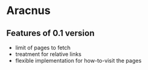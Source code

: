 # Aracnus

## Features of 0.1 version
- limit of pages to fetch
- treatment for relative links
- flexible implementation for how-to-visit the pages
